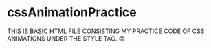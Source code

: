 # cssAnimationPractice
THIS IS BASIC HTML FILE CONSISTING MY PRACTICE CODE OF CSS ANIMATIONS UNDER THE STYLE TAG. 😊
